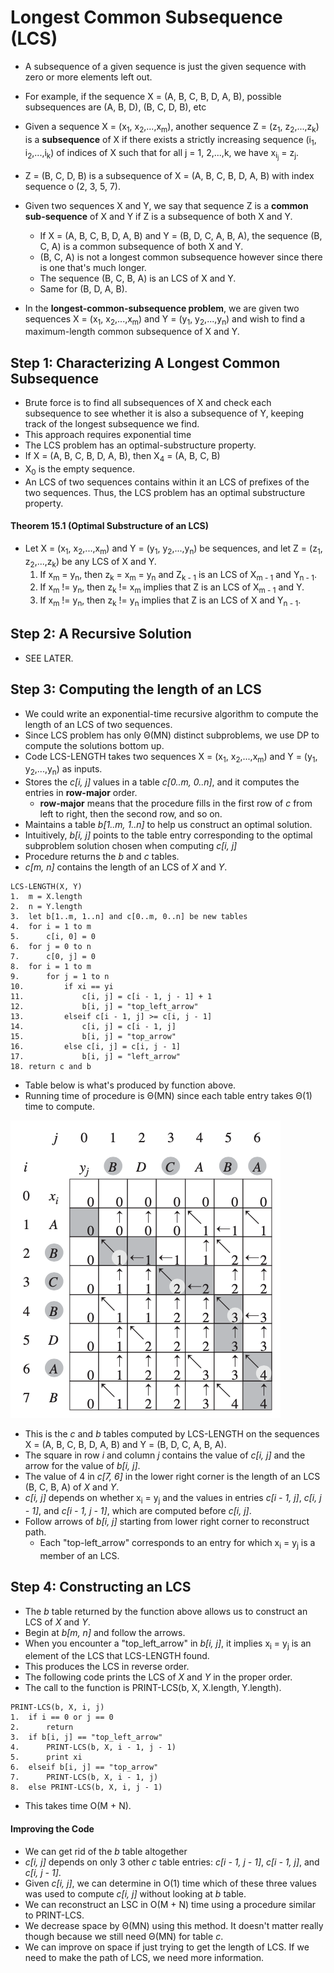 # Longest Common Subsequence (LCS)

- A subsequence of a given sequence is just the given sequence with zero or more elements left out.

- For example, if the sequence X = (A, B, C, B, D, A, B), possible subsequences are (A, B, D), (B, C, D, B), etc

- Given a sequence X = (x<sub>1</sub>, x<sub>2</sub>,...,x<sub>m</sub>), another sequence Z = (z<sub>1</sub>, z<sub>2</sub>,...,z<sub>k</sub>) is a **subsequence** of X if there exists a strictly increasing sequence (i<sub>1</sub>, i<sub>2</sub>,...,i<sub>k</sub>) of indices of X such that for all j = 1, 2,...,k, we have x<sub>i<sub>j</sub></sub> = z<sub>j</sub>.
- Z = (B, C, D, B) is a subsequence of X = (A, B, C, B, D, A, B) with index sequence o (2, 3, 5, 7).
- Given two sequences X and Y, we say that sequence Z is a **common sub-sequence** of X and Y if Z is a subsequence of both X and Y.
    - If X = (A, B, C, B, D, A, B) and Y = (B, D, C, A, B, A), the sequence (B, C, A) is a common subsequence of both X and Y.
    - (B, C, A) is not a longest common subsequence however since there is one that's much longer.
    - The sequence (B, C, B, A) is an LCS of X and Y.
    - Same for (B, D, A, B).

- In the **longest-common-subsequence problem**, we are given two sequences X = (x<sub>1</sub>, x<sub>2</sub>,...,x<sub>m</sub>) and Y = (y<sub>1</sub>, y<sub>2</sub>,...,y<sub>n</sub>) and wish to find a maximum-length common subsequence of X and Y.

## Step 1: Characterizing A Longest Common Subsequence
- Brute force is to find all subsequences of X and check each subsequence to see whether it is also a subsequence of Y, keeping track of the longest subsequence we find.
- This approach requires exponential time
- The LCS problem has an optimal-substructure property.
- If X = (A, B, C, B, D, A, B), then X<sub>4</sub> = (A, B, C, B)
- X<sub>0</sub> is the empty sequence.
- An LCS of two sequences contains within it an LCS of prefixes of the two sequences. Thus, the LCS problem has an optimal substructure property.

#### Theorem 15.1 (Optimal Substructure of an LCS)
- Let X = (x<sub>1</sub>, x<sub>2</sub>,...,x<sub>m</sub>) and Y = (y<sub>1</sub>, y<sub>2</sub>,...,y<sub>n</sub>) be sequences, and let Z = (z<sub>1</sub>, z<sub>2</sub>,...,z<sub>k</sub>) be any LCS of X and Y.
    1. If x<sub>m</sub> = y<sub>n</sub>, then z<sub>k</sub> = x<sub>m</sub> = y<sub>n</sub> and Z<sub>k - 1</sub> is an LCS of X<sub>m - 1</sub> and Y<sub>n - 1</sub>.
    2. If x<sub>m</sub> != y<sub>n</sub>, then z<sub>k</sub> != x<sub>m</sub> implies that Z is an LCS of X<sub>m - 1</sub> and Y.
    3. If x<sub>m</sub> != y<sub>n</sub>, then z<sub>k</sub> != y<sub>n</sub> implies that Z is an LCS of X and Y<sub>n - 1</sub>.

## Step 2: A Recursive Solution
- SEE LATER.

## Step 3: Computing the length of an LCS
- We could write an exponential-time recursive algorithm to compute the length of an LCS of two sequences.
- Since LCS problem has only &Theta;(MN) distinct subproblems, we use DP to compute the solutions bottom up.
- Code LCS-LENGTH takes two sequences X = (x<sub>1</sub>, x<sub>2</sub>,...,x<sub>m</sub>) and Y = (y<sub>1</sub>, y<sub>2</sub>,...,y<sub>n</sub>) as inputs.
- Stores the *c\[i, j\]* values in a table *c\[0..m, 0..n\]*, and it computes the entries in **row-major** order.
    - **row-major** means that the procedure fills in the first row of *c* from left to right, then the second row, and so on.
- Maintains a table *b\[1..m, 1..n\]* to help us construct an optimal solution.
- Intuitively, *b\[i, j\]* points to the table entry corresponding to the optimal subproblem solution chosen when computing *c\[i, j\]*
- Procedure returns the *b* and *c* tables.
- *c\[m, n\]* contains the length of an LCS of *X* and *Y*.

```
LCS-LENGTH(X, Y)
1.  m = X.length
2.  n = Y.length
3.  let b[1..m, 1..n] and c[0..m, 0..n] be new tables
4.  for i = 1 to m
5.      c[i, 0] = 0
6.  for j = 0 to n
7.      c[0, j] = 0
8.  for i = 1 to m
9.      for j = 1 to n
10.         if xi == yi
11.             c[i, j] = c[i - 1, j - 1] + 1
12.             b[i, j] = "top_left_arrow"
13.         elseif c[i - 1, j] >= c[i, j - 1]
14.             c[i, j] = c[i - 1, j]
15.             b[i, j] = "top_arrow"
16.         else c[i, j] = c[i, j - 1]
17.             b[i, j] = "left_arrow"
18. return c and b
```

- Table below is what's produced by function above.
- Running time of procedure is &Theta;(MN) since each table entry takes &Theta;(1) time to compute.

![alt text](https://github.com/eyc94/Notes/blob/master/images/lcs_table.png "Image of table to solve LCS")

- This is the *c* and *b* tables computed by LCS-LENGTH on the sequences X = (A, B, C, B, D, A, B) and Y = (B, D, C, A, B, A).
- The square in row *i* and column *j* contains the value of *c\[i, j\]* and the arrow for the value of *b\[i, j\]*.
- The value of 4 in *c\[7, 6\]* in the lower right corner is the length of an LCS (B, C, B, A) of *X* and *Y*.
- *c\[i, j\]* depends on whether x<sub>i</sub> = y<sub>j</sub> and the values in entries *c\[i - 1, j\]*, *c\[i, j - 1\]*, and *c\[i - 1, j - 1\]*, which are computed before *c\[i, j\]*.
- Follow arrows of *b\[i, j\]* starting from lower right corner to reconstruct path.
    - Each "top-left_arrow" corresponds to an entry for which x<sub>i</sub> = y<sub>j</sub> is a member of an LCS.

## Step 4: Constructing an LCS
- The *b* table returned by the function above allows us to construct an LCS of *X* and *Y*.
- Begin at *b\[m, n\]* and follow the arrows.
- When you encounter a "top_left_arrow" in *b\[i, j\]*, it implies x<sub>i</sub> = y<sub>j</sub> is an element of the LCS that LCS-LENGTH found.
- This produces the LCS in reverse order.
- The following code prints the LCS of *X* and *Y* in the proper order.
- The call to the function is PRINT-LCS(b, X, X.length, Y.length).

```
PRINT-LCS(b, X, i, j)
1.  if i == 0 or j == 0
2.      return
3.  if b[i, j] == "top_left_arrow"
4.      PRINT-LCS(b, X, i - 1, j - 1)
5.      print xi
6.  elseif b[i, j] == "top_arrow"
7.      PRINT-LCS(b, X, i - 1, j)
8.  else PRINT-LCS(b, X, i, j - 1)
```

- This takes time O(M + N).

#### Improving the Code
- We can get rid of the *b* table altogether
- *c\[i, j\]* depends on only 3 other *c* table entries: *c\[i - 1, j - 1\]*, *c\[i - 1, j\]*, and *c\[i, j - 1\]*.
- Given *c\[i, j\]*, we can determine in O(1) time which of these three values was used to compute *c\[i, j\]* without looking at *b* table.
- We can reconstruct an LSC in O(M + N) time using a procedure similar to PRINT-LCS.
- We decrease space by &Theta;(MN) using this method. It doesn't matter really though because we still need &Theta;(MN) for table *c*.
- We can improve on space if just trying to get the length of LCS. If we need to make the path of LCS, we need more information.